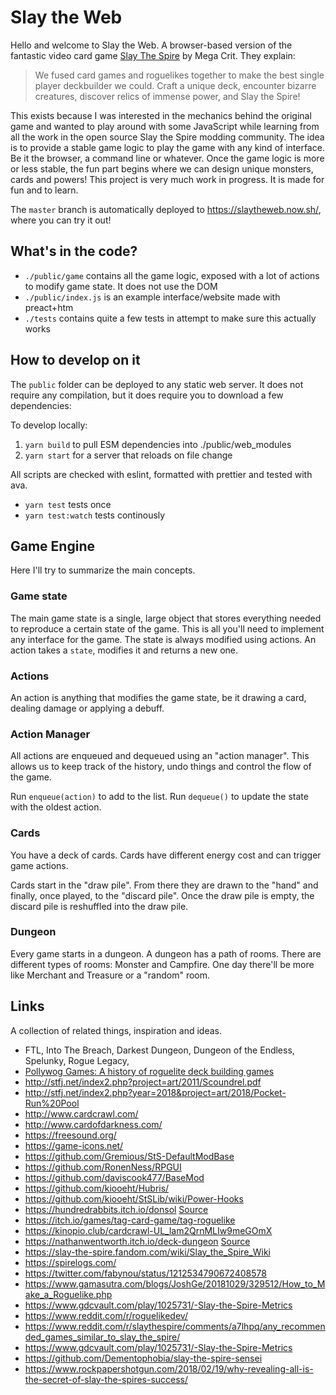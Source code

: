 # Slay the Web

Hello and welcome to Slay the Web. A browser-based version of the fantastic video card game [Slay The Spire](https://www.megacrit.com/) by Mega Crit. They explain:

> We fused card games and roguelikes together to make the best single player deckbuilder we could. Craft a unique deck, encounter bizarre creatures, discover relics of immense power, and Slay the Spire!

This exists because I was interested in the mechanics behind the original game and wanted to play around with some JavaScript while learning from all the work in the open source Slay the Spire modding community. The idea is to provide a stable game logic to play the game with any kind of interface. Be it the browser, a command line or whatever. Once the game logic is more or less stable, the fun part begins where we can design unique monsters, cards and powers! This project is very much work in progress. It is made for fun and to learn. 

The `master` branch is automatically deployed to https://slaytheweb.now.sh/, where you can try it out!

## What's in the code?

- `./public/game` contains all the game logic, exposed with a lot of actions to modify game state. It does not use the DOM
- `./public/index.js` is an example interface/website made with preact+htm
- `./tests` contains quite a few tests in attempt to make sure this actually works

## How to develop on it

The `public` folder can be deployed to any static web server. It does not require any compilation, but it does require you to download a few dependencies:

To develop locally:

1. `yarn build` to pull ESM dependencies into ./public/web_modules 
2. `yarn start` for a server that reloads on file change

All scripts are checked with eslint, formatted with prettier and tested with ava.

- `yarn test` tests once
- `yarn test:watch` tests continously

## Game Engine 

Here I'll try to summarize the main concepts.

### Game state

The main game state is a single, large object that stores everything needed to reproduce a certain state of the game. This is all you'll need to implement any interface for the game. The state is always modified using actions. An action takes a `state`, modifies it and returns a new one.

### Actions

An action is anything that modifies the game state, be it drawing a card, dealing damage or applying a debuff.

### Action Manager

All actions are enqueued and dequeued using an "action manager". This allows us to keep track of the history, undo things and control the flow of the game.

Run `enqueue(action)` to add to the list. Run `dequeue()` to update the state with the oldest action.

### Cards

You have a deck of cards. Cards have different energy cost and can trigger game actions. 

Cards start in the "draw pile". From there they are drawn to the "hand" and finally, once played, to the "discard pile". Once the draw pile is empty, the discard pile is reshuffled into the draw pile.

### Dungeon

Every game starts in a dungeon. A dungeon has a path of rooms. There are different types of rooms: Monster and Campfire. One day there'll be more like Merchant and Treasure or a "random" room.

## Links

A collection of related things, inspiration and ideas.

- FTL, Into The Breach, Darkest Dungeon, Dungeon of the Endless, Spelunky, Rogue Legacy,
- [Pollywog Games: A history of roguelite deck building games](https://pollywog.games/rgdb/)
- http://stfj.net/index2.php?project=art/2011/Scoundrel.pdf
- http://stfj.net/index2.php?year=2018&project=art/2018/Pocket-Run%20Pool
- http://www.cardcrawl.com/
- http://www.cardofdarkness.com/
- https://freesound.org/
- https://game-icons.net/
- https://github.com/Gremious/StS-DefaultModBase
- https://github.com/RonenNess/RPGUI
-	https://github.com/daviscook477/BaseMod
- https://github.com/kiooeht/Hubris/
- https://github.com/kiooeht/StSLib/wiki/Power-Hooks
- https://hundredrabbits.itch.io/donsol [Source](https://github.com/hundredrabbits/Donsol/tree/master/desktop/sources/scripts)
- https://itch.io/games/tag-card-game/tag-roguelike
- https://kinopio.club/cardcrawl-UL_lam2QrnMLIw9meGOmX
- https://nathanwentworth.itch.io/deck-dungeon [Source](https://github.com/nathanwentworth/deck-dungeon/)
- https://slay-the-spire.fandom.com/wiki/Slay_the_Spire_Wiki
- https://spirelogs.com/
- https://twitter.com/fabynou/status/1212534790672408578
- https://www.gamasutra.com/blogs/JoshGe/20181029/329512/How_to_Make_a_Roguelike.php
- https://www.gdcvault.com/play/1025731/-Slay-the-Spire-Metrics
- https://www.reddit.com/r/roguelikedev/
- https://www.reddit.com/r/slaythespire/comments/a7lhpq/any_recommended_games_similar_to_slay_the_spire/
- https://www.gdcvault.com/play/1025731/-Slay-the-Spire-Metrics
- https://github.com/Dementophobia/slay-the-spire-sensei
- https://www.rockpapershotgun.com/2018/02/19/why-revealing-all-is-the-secret-of-slay-the-spires-success/
